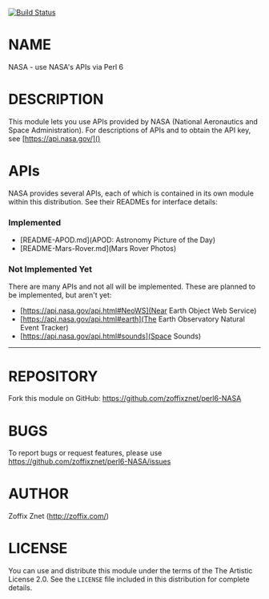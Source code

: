 [![Build Status](https://travis-ci.org/zoffixznet/perl6-NASA.svg)](https://travis-ci.org/zoffixznet/perl6-NASA)

# NAME

NASA - use NASA's APIs via Perl 6

# DESCRIPTION

This module lets you use APIs provided by NASA (National Aeronautics and
Space Administration). For descriptions of APIs and to obtain the API key,
see [https://api.nasa.gov/]()

# APIs

NASA provides several APIs, each of which is contained in its own module
within this distribution. See their READMEs for interface details:

### Implemented

* [README-APOD.md](APOD: Astronomy Picture of the Day)
* [README-Mars-Rover.md](Mars Rover Photos)

### Not Implemented Yet

There are many APIs and not all will be implemented. These are planned to
be implemented, but aren't yet:

* [https://api.nasa.gov/api.html#NeoWS](Near Earth Object Web Service)
* [https://api.nasa.gov/api.html#earth](The Earth Observatory Natural Event Tracker)
* [https://api.nasa.gov/api.html#sounds](Space Sounds)

----

# REPOSITORY

Fork this module on GitHub:
https://github.com/zoffixznet/perl6-NASA

# BUGS

To report bugs or request features, please use
https://github.com/zoffixznet/perl6-NASA/issues

# AUTHOR

Zoffix Znet (http://zoffix.com/)

# LICENSE

You can use and distribute this module under the terms of the
The Artistic License 2.0. See the `LICENSE` file included in this
distribution for complete details.
